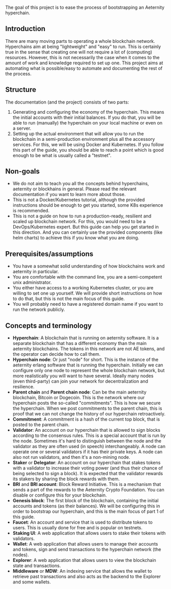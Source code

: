 The goal of this project is to ease the process of bootstrapping an Aeternity hyperchain.

## Introduction
There are many moving parts to operating a whole blockchain network.
Hyperchains aim at being "lightweight" and "easy" to run. This is certainly true in the sense that
creating one will not require a lot of (computing) resources.
However, this is not necessarily the case when it comes to the amount of work and knowledge required to set up one.
This project aims at automating what is possible/easy to automate and documenting the rest of the process.

## Structure
The documentation (and the project) consists of two parts:
1. Generating and configuring the economy of the hyperchain. This means the initial accounts with their initial balances. 
If you do that, you will be able to run (manually) the hyperchain on your local machine or even on a server.
2. Setting up the actual environment that will allow you to run the blockchain in a semi-production environment plus 
all the accessory services.
For this, we will be using Docker and Kubernetes.
If you follow this part of the guide, you should be able to reach a point which is good enough to be what is usually
called a "testnet".

## Non-goals
- We do not aim to teach you all the concepts behind hyperchains, aeternity or blockhains in general. Please read the
relevant documentation if you want to learn more about those.
- This is not a Docker/Kubernetes tutorial, although the provided instructions should be enough to get you started,
some K8s experience is recommended.
- This is not a guide on how to run a production-ready, resilient and scaled up blockchain network.
For this, you would need to be a DevOps/Kubernetes expert.
But this guide can help you get started in this direction.
And you can certainly use the provided components (like helm charts) to achieve this if you know what you are doing.

## Prerequisites/assumptions
- You have a somewhat solid understanding of how blockchains work and aeternity in particular.
- You are comfortable with the command line, you are a semi-competent unix administrator.
- You either have access to a working Kubernetes cluster, or you are willing to set one up yourself.
We will provide short instructions on how to do that, but this is not the main focus of this guide.
- You will probably need to have a registered domain name if you want to run the network publicly.

## Concepts and terminology
- **Hyperchain**: A blockchain that is running on aeternity software. It is a separate blockchain that has a different
economy than the main aeternity blockchains. The tokens in this network are not AE tokens, and the operator can decide
how to call them.
- **Hyperchain node**: Or just "node" for short. This is the instance of the aeternity erlang software that is running
the hyperchain. Initially we can configure only one node to represent the whole blockchain network, but more realistically
you will want to have several. Ideally many nodes (even third-party) can join your network for decentralization 
and resilience.
- **Parent chain** and **Parent chain node**: Can be the main aeternity blockchain, Bitcoin or Dogecoin.
This is the network where our hyperchain posts the so-called "commitments".
This is how we secure the hyperchain.
When we post commitments to the parent chain,
this is proof that we can not change the history of our hyperchain retroactively.
- **Commitment**: A commitment is a hash of the current top block, that is posted to the parent chain.
- **Validator**: An account on our hyperchain that is allowed to sign blocks according to the consensus rules.
This is a special account that is run by the node. Sometimes it's hard to distinguish between the node and
the validator as they are often used (in speech) interchangeably. A node can operate one or several validators if it
has their private keys. A node can also not run validators, and then it's a non-mining node.
- **Staker** or **Delegator**: An account on our hyperchain that stakes tokens with a validator to increase their
voting power (and thus their chance of being selected to sign a block). It is expected that the validator rewards its 
stakers by sharing the block rewards with them.
- **BRI** and **BRI account**: Block Reward Initiative.
This is a mechanism that sends a part of the rewards to the Aeternity Crypto Foundation.
You can disable or configure this for your blockchain.
- **Genesis block**: The first block of the blockchain, containing the initial accounts and tokens (as their balances).
We will be configuring this in order to bootstrap our hyperchain, and this is the main focus of part 1 of this guide.
- **Faucet**: An account and service that is used to distribute tokens to users. This is usually done for free and is
  popular on testnets.
- **Staking UI**: A web application that allows users to stake their tokens with validators.
- **Wallet**: A web application that allows users to manage their accounts and tokens, sign and send transactions to the
hyperchain network (the nodes).
- **Explorer**: A web application that allows users to view the blockchain state and transactions.
- **Middleware** or **MDW**: An indexing service that allows the wallet to retrieve past transactions and also acts as
the backend to the Explorer and some wallets.
